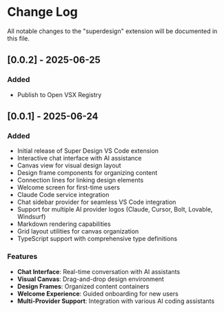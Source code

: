 # Change Log

All notable changes to the "superdesign" extension will be documented in this file.


## [0.0.2] - 2025-06-25

### Added
- Publish to Open VSX Registry

## [0.0.1] - 2025-06-24

### Added
- Initial release of Super Design VS Code extension
- Interactive chat interface with AI assistance
- Canvas view for visual design layout
- Design frame components for organizing content
- Connection lines for linking design elements
- Welcome screen for first-time users
- Claude Code service integration
- Chat sidebar provider for seamless VS Code integration
- Support for multiple AI provider logos (Claude, Cursor, Bolt, Lovable, Windsurf)
- Markdown rendering capabilities
- Grid layout utilities for canvas organization
- TypeScript support with comprehensive type definitions

### Features
- **Chat Interface**: Real-time conversation with AI assistants
- **Visual Canvas**: Drag-and-drop design environment
- **Design Frames**: Organized content containers
- **Welcome Experience**: Guided onboarding for new users
- **Multi-Provider Support**: Integration with various AI coding assistants

